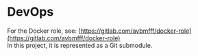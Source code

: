 # DevOps

For the Docker role, see: [https://gitlab.com/avbmfff/docker-role](https://gitlab.com/avbmfff/docker-role)  
In this project, it is represented as a Git submodule.
